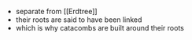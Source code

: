 - separate from [[Erdtree]]
- their roots are said to have been linked
- which is why catacombs are built around their roots
